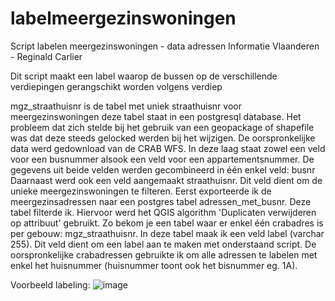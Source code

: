 # labelmeergezinswoningen
Script labelen meergezinswoningen - data adressen Informatie Vlaanderen - Reginald Carlier

Dit script maakt een label waarop de bussen op de verschillende verdiepingen gerangschikt worden volgens verdiep

mgz_straathuisnr is de tabel met uniek straathuisnr voor meergezinswoningen 
deze tabel staat in een postgresql database. Het probleem dat zich stelde bij het gebruik van een geopackage of shapefile was
dat deze steeds gelocked werden bij het wijzigen.
De oorspronkelijke data werd gedownload van de CRAB WFS. In deze laag staat zowel een veld voor een busnummer alsook een veld
voor een appartementsnummer. De gegevens uit beide velden werden gecombineerd in één enkel veld: busnr
Daarnaast werd ook een veld aangemaakt straathuisnr. Dit veld dient om de unieke meergezinswoningen te filteren.
Eerst exporteerde ik de meergezinsadressen naar een postgres tabel adressen_met_busnr. Deze tabel filterde ik.
Hiervoor werd het QGIS algorithm 'Duplicaten verwijderen op attribuut' gebruikt. Zo bekom je een tabel waar er enkel één 
crabadres is per gebouw: mgz_straathuisnr. In deze tabel maak ik een veld label (varchar 255). Dit veld dient om een label aan te maken met 
onderstaand script. De oorspronkelijke crabadressen gebruikte ik om alle adressen te labelen met enkel het huisnummer
(huisnummer toont ook het bisnummer eg. 1A).

Voorbeeld labeling:
![image](https://user-images.githubusercontent.com/32510519/200315129-bce3a225-5668-4c9e-9948-5821d9a968a0.png)
